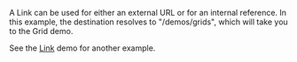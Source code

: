 A Link can be used for either an external URL or for an internal reference. In this example, the destination resolves to "/demos/grids", which will take you to the Grid demo.

See the [Link](/demos/content/link/demo) demo for another example.